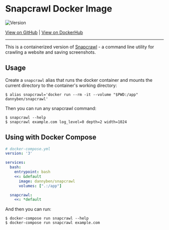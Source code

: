 Snapcrawl Docker Image
==================================================

![Version](https://img.shields.io/badge/version-0.5.1-blue.svg)

[View on GitHub][2] | [View on DockerHub][3]

---

This is a containerized version of [Snapcrawl][1] - a command line utility
for crawling a website and saving screenshots.

Usage
--------------------------------------------------

Create a `snapcrawl` alias that runs the docker container and mounts the 
current directory to the container's working directory:

```shell
$ alias snapcrawl='docker run --rm -it --volume "$PWD:/app" dannyben/snapcrawl'
```

Then you can run any snapcrawl command:

```shell
$ snapcrawl --help
$ snapcrawl example.com log_level=0 depth=2 width=1024
```


Using with Docker Compose
--------------------------------------------------

```yaml
# docker-compose.yml
version: '3'

services:
  bash:
    entrypoint: bash
    <<: &default
      image: dannyben/snapcrawl
      volumes: [".:/app"]

  snapcrawl:
    <<: *default
```

And then you can run:

```
$ docker-compose run snapcrawl --help
$ docker-compose run snapcrawl example.com
```



[1]: https://github.com/dannyben/snapcrawl
[2]: https://github.com/DannyBen/docker-snapcrawl
[3]: https://hub.docker.com/r/dannyben/snapcrawl
